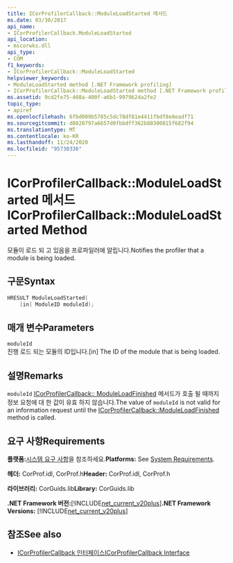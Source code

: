```yaml
---
title: ICorProfilerCallback::ModuleLoadStarted 메서드
ms.date: 03/30/2017
api_name:
- ICorProfilerCallback.ModuleLoadStarted
api_location:
- mscorwks.dll
api_type:
- COM
f1_keywords:
- ICorProfilerCallback::ModuleLoadStarted
helpviewer_keywords:
- ModuleLoadStarted method [.NET Framework profiling]
- ICorProfilerCallback::ModuleLoadStarted method [.NET Framework profiling]
ms.assetid: 9cd2fe75-408a-400f-a6b1-9979624a2fe2
topic_type:
- apiref
ms.openlocfilehash: 6fbd009b5785c5dc78df81e4411fbdf8e8eadf71
ms.sourcegitcommit: d8020797a6657d0fbbdff362b80300815f682f94
ms.translationtype: MT
ms.contentlocale: ko-KR
ms.lasthandoff: 11/24/2020
ms.locfileid: "95730336"
---
```

# <a name="icorprofilercallbackmoduleloadstarted-method"></a><span data-ttu-id="dc54c-102">ICorProfilerCallback::ModuleLoadStarted 메서드</span><span class="sxs-lookup"><span data-stu-id="dc54c-102">ICorProfilerCallback::ModuleLoadStarted Method</span></span>

<span data-ttu-id="dc54c-103">모듈이 로드 되 고 있음을 프로파일러에 알립니다.</span><span class="sxs-lookup"><span data-stu-id="dc54c-103">Notifies the profiler that a module is being loaded.</span></span>  
  
## <a name="syntax"></a><span data-ttu-id="dc54c-104">구문</span><span class="sxs-lookup"><span data-stu-id="dc54c-104">Syntax</span></span>  
  
```cpp  
HRESULT ModuleLoadStarted(  
    [in] ModuleID moduleId);  
```  
  
## <a name="parameters"></a><span data-ttu-id="dc54c-105">매개 변수</span><span class="sxs-lookup"><span data-stu-id="dc54c-105">Parameters</span></span>  

 `moduleId`  
 <span data-ttu-id="dc54c-106">진행 로드 되는 모듈의 ID입니다.</span><span class="sxs-lookup"><span data-stu-id="dc54c-106">[in] The ID of the module that is being loaded.</span></span>  
  
## <a name="remarks"></a><span data-ttu-id="dc54c-107">설명</span><span class="sxs-lookup"><span data-stu-id="dc54c-107">Remarks</span></span>  

 <span data-ttu-id="dc54c-108">`moduleId` [ICorProfilerCallback:: ModuleLoadFinished](icorprofilercallback-moduleloadfinished-method.md) 메서드가 호출 될 때까지 정보 요청에 대 한 값이 유효 하지 않습니다.</span><span class="sxs-lookup"><span data-stu-id="dc54c-108">The value of `moduleId` is not valid for an information request until the [ICorProfilerCallback::ModuleLoadFinished](icorprofilercallback-moduleloadfinished-method.md) method is called.</span></span>  
  
## <a name="requirements"></a><span data-ttu-id="dc54c-109">요구 사항</span><span class="sxs-lookup"><span data-stu-id="dc54c-109">Requirements</span></span>  

 <span data-ttu-id="dc54c-110">**플랫폼:**[시스템 요구 사항](../../get-started/system-requirements.md)을 참조하세요.</span><span class="sxs-lookup"><span data-stu-id="dc54c-110">**Platforms:** See [System Requirements](../../get-started/system-requirements.md).</span></span>  
  
 <span data-ttu-id="dc54c-111">**헤더:** CorProf.idl, CorProf.h</span><span class="sxs-lookup"><span data-stu-id="dc54c-111">**Header:** CorProf.idl, CorProf.h</span></span>  
  
 <span data-ttu-id="dc54c-112">**라이브러리:** CorGuids.lib</span><span class="sxs-lookup"><span data-stu-id="dc54c-112">**Library:** CorGuids.lib</span></span>  
  
 <span data-ttu-id="dc54c-113">**.NET Framework 버전:**[!INCLUDE[net_current_v20plus](../../../../includes/net-current-v20plus-md.md)]</span><span class="sxs-lookup"><span data-stu-id="dc54c-113">**.NET Framework Versions:** [!INCLUDE[net_current_v20plus](../../../../includes/net-current-v20plus-md.md)]</span></span>  
  
## <a name="see-also"></a><span data-ttu-id="dc54c-114">참조</span><span class="sxs-lookup"><span data-stu-id="dc54c-114">See also</span></span>

- [<span data-ttu-id="dc54c-115">ICorProfilerCallback 인터페이스</span><span class="sxs-lookup"><span data-stu-id="dc54c-115">ICorProfilerCallback Interface</span></span>](icorprofilercallback-interface.md)
